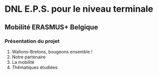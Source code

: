 # DNL E.P.S. pour le niveau terminale
## Mobilité ERASMUS+ Belgique
### Présentation du projet
1. Wallons-Bretons, bougeons ensemble !
2. Notre partenaire
3. La mobilité
4. Thématiques étudiées



